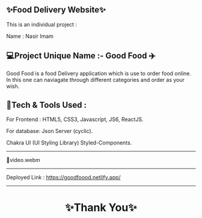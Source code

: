 ✨Food Delivery Website✨
---
This is an individual project :

Name : Nasir Imam

💻Project Unique Name :- Good Food ✈️
---
Good Food is a food Delivery application which is use to order food online. In this one can naviagate through different categories and order as your wish.

💫Tech & Tools Used :
---

For Frontend : HTML5, CSS3, Javascript, JS6, ReactJS.

For database: Json Server (cyclic).

Chakra UI (UI Styling Library) Styled-Components.

---
 🎥video.webm 



---
Deployed Link : https://goodfoood.netlify.app/


----
<h1 align="center">✨Thank You✨</h1>
